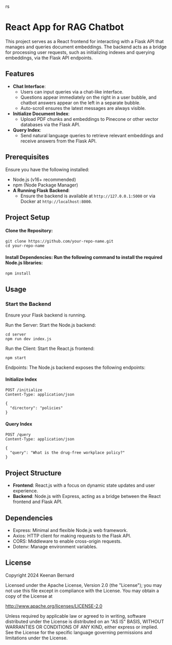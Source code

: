 rs
# React App for RAG Chatbot

This project serves as a React frontend for interacting with a Flask API that manages and queries document embeddings. The backend acts as a bridge for processing user requests, such as initializing indexes and querying embeddings, via the Flask API endpoints.

## Features

- **Chat Interface**:
    - Users can input queries via a chat-like interface.
    - Questions appear immediately on the right in a user bubble, and chatbot answers appear on the left in a separate bubble.
    - Auto-scroll ensures the latest messages are always visible.
- **Initialize Document Index**:
    - Upload PDF chunks and embeddings to Pinecone or other vector databases via the Flask API.
- **Query Index**:
    - Send natural language queries to retrieve relevant embeddings and receive answers from the Flask API.

## Prerequisites

Ensure you have the following installed:

- Node.js (v16+ recommended)
- npm (Node Package Manager)
 - **A Running Flask Backend**:
    - Ensure the backend is available at `http://127.0.0.1:5000` or via Docker at `http://localhost:8000`.

## Project Setup

#### Clone the Repository:
``` 
git clone https://github.com/your-repo-name.git
cd your-repo-name 
```

#### Install Dependencies: Run the following command to install the required Node.js libraries:
```
npm install
```

## Usage

### Start the Backend
Ensure your Flask backend is running.

Run the Server: Start the Node.js backend:
```
cd server
npm run dev index.js
```
Run the Client: Start the React.js frontend:
```
npm start
```

Endpoints: The Node.js backend exposes the following endpoints:
#### **Initialize Index**
```http
POST /initialize
Content-Type: application/json

{
  "directory": "policies"
}
```

#### **Query Index**
```http
POST /query
Content-Type: application/json

{
  "query": "What is the drug-free workplace policy?"
}
```

## Project Structure
- **Frontend**: React.js with a focus on dynamic state updates and user experience.
- **Backend**: Node.js with Express, acting as a bridge between the React frontend and Flask API.

## Dependencies

- Express: Minimal and flexible Node.js web framework.
- Axios: HTTP client for making requests to the Flask API.
- CORS: Middleware to enable cross-origin requests.
- Dotenv: Manage environment variables.

## License
Copyright 2024 Keenan Bernard

Licensed under the Apache License, Version 2.0 (the "License");
you may not use this file except in compliance with the License.
You may obtain a copy of the License at

http://www.apache.org/licenses/LICENSE-2.0

Unless required by applicable law or agreed to in writing, software
distributed under the License is distributed on an "AS IS" BASIS,
WITHOUT WARRANTIES OR CONDITIONS OF ANY KIND, either express or implied.
See the License for the specific language governing permissions and
limitations under the License.